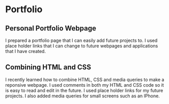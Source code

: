 # Portfolio



## Personal Portfolio Webpage

I prepared a portfolio page that I can easily add future projects to. I used place holder links that I can change to future webpages and applications that I have created.

## Combining HTML and CSS 

I recently learned how to combine HTML, CSS and media queries to make a reponsive webpage. I used comments in both my HTML and CSS code so it is easy to read and edit in the future. I used place holder links for my future projects. I also added media queries for small screens such as an IPhone. 
